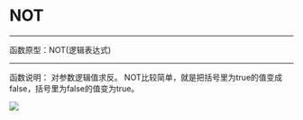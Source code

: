 # NOT
*****
函数原型：NOT(逻辑表达式)
*****
函数说明：
对参数逻辑值求反。
NOT比较简单，就是把括号里为true的值变成false，括号里为false的值变为true。

![](http://docfiles.baibaoyun.com/FgPEv0lC0KiEQOqCHuk8zcDnEtU8)